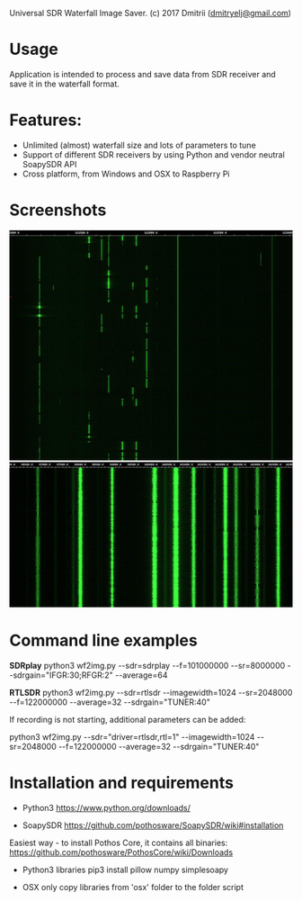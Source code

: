 Universal SDR Waterfall Image Saver.
(c) 2017 Dmitrii (dmitryelj@gmail.com)

# Usage
Application is intended to process and save data from SDR receiver and save it in the waterfall format.

# Features:
- Unlimited (almost) waterfall size and lots of parameters to tune
- Support of different SDR receivers by using Python and vendor neutral SoapySDR API
- Cross platform, from Windows and OSX to Raspberry Pi

# Screenshots
![FM band](/screenshots/aviaBand.jpg)
![Avia band](/screenshots/fmBand.jpg)

# Command line examples

**SDRplay**
python3 wf2img.py --sdr=sdrplay --f=101000000 --sr=8000000 --sdrgain="IFGR:30;RFGR:2" --average=64

**RTLSDR**
python3 wf2img.py --sdr=rtlsdr --imagewidth=1024 --sr=2048000 --f=122000000 --average=32 --sdrgain="TUNER:40"

If recording is not starting, additional parameters can be added:

python3 wf2img.py --sdr="driver=rtlsdr,rtl=1" --imagewidth=1024 --sr=2048000 --f=122000000 --average=32 --sdrgain="TUNER:40"

# Installation and requirements

* Python3
https://www.python.org/downloads/

* SoapySDR
https://github.com/pothosware/SoapySDR/wiki#installation

Easiest way - to install Pothos Core, it contains all binaries:
https://github.com/pothosware/PothosCore/wiki/Downloads

* Python3 libraries
pip3 install pillow numpy simplesoapy

* OSX only
copy libraries from 'osx' folder to the folder script


